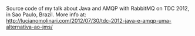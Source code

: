 Source code of my talk about Java and AMQP with RabbitMQ on TDC 2012, in Sao Paulo, Brazil.
More info at: http://lucianomolinari.com/2012/07/30/tdc-2012-java-e-amqp-uma-alternativa-ao-jms/
